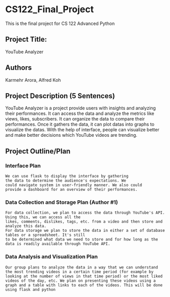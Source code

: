 # CS122_Final_Project
This is the final project for CS 122 Advanced Python


## Project Title:
YouTube Analyzer

## Authors
Karmehr Arora, Alfred Koh

## Project Description (5 Sentences)
YouTube Analyzer is a project provide users 
with insights and analyzing their performances.
It can access the data and analyze the metrics like
views, likes, subscribers. It can organize 
the data to compare their performances. Once it 
gathers the data, it can plot datas into graphs to 
visualize the datas. With the help of interface, 
people can visualize better and make better 
decisions which YouTube videos are trending.

## Project Outline/Plan

### Interface Plan
    We can use flask to display the interface by gathering 
    the data to determine the audience's expectations. We 
    could navigate system in user-friendly manner. We also could
    provide a dashboard for an overview of their performances.
    
### Data Collection and Storage Plan (Author #1)
    For data collection, we plan to access the data through YouTube's API. Using this, we can access all the 
    likes, comments, dislikes, tags, etc. from a video and then store and analyze this data.
    For data storage we plan to store the data in either a set of database tables or a spreadsheet. It's still 
    to be determined what data we need to store and for how long as the data is readily available through YouTube API.

### Data Analysis and Visualization Plan
    Our group plans to analyze the data in a way that we can understand the most trending videos in a certain time period (for example by looking at the number of views in that time period) or the most liked videos of the day, etc. We plan on presenting these videos using a graph and a table with links to each of the videos. This will be done using flask and python